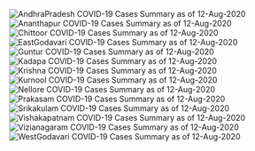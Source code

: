 
<img src="https://deepuhub.github.io/COVID-19/GraphsGenerated/12-Aug-2020/Last24Hrs_AndhraPradesh_12-Aug-2020.jpg" alt="AndhraPradesh COVID-19 Cases Summary as of 12-Aug-2020">
 <br>
<img src="https://deepuhub.github.io/COVID-19/GraphsGenerated/12-Aug-2020/Last24Hrs_Ananthapur_12-Aug-2020.jpg" alt="Ananthapur COVID-19 Cases Summary as of 12-Aug-2020">
 <br>
<img src="https://deepuhub.github.io/COVID-19/GraphsGenerated/12-Aug-2020/Last24Hrs_Chittoor_12-Aug-2020.jpg" alt="Chittoor COVID-19 Cases Summary as of 12-Aug-2020">
 <br>
<img src="https://deepuhub.github.io/COVID-19/GraphsGenerated/12-Aug-2020/Last24Hrs_EastGodavari_12-Aug-2020.jpg" alt="EastGodavari COVID-19 Cases Summary as of 12-Aug-2020">
 <br>
<img src="https://deepuhub.github.io/COVID-19/GraphsGenerated/12-Aug-2020/Last24Hrs_Guntur_12-Aug-2020.jpg" alt="Guntur COVID-19 Cases Summary as of 12-Aug-2020">
 <br>
<img src="https://deepuhub.github.io/COVID-19/GraphsGenerated/12-Aug-2020/Last24Hrs_Kadapa_12-Aug-2020.jpg" alt="Kadapa COVID-19 Cases Summary as of 12-Aug-2020">
 <br>
<img src="https://deepuhub.github.io/COVID-19/GraphsGenerated/12-Aug-2020/Last24Hrs_Krishna_12-Aug-2020.jpg" alt="Krishna COVID-19 Cases Summary as of 12-Aug-2020">
 <br>
<img src="https://deepuhub.github.io/COVID-19/GraphsGenerated/12-Aug-2020/Last24Hrs_Kurnool_12-Aug-2020.jpg" alt="Kurnool COVID-19 Cases Summary as of 12-Aug-2020">
 <br>
<img src="https://deepuhub.github.io/COVID-19/GraphsGenerated/12-Aug-2020/Last24Hrs_Nellore_12-Aug-2020.jpg" alt="Nellore COVID-19 Cases Summary as of 12-Aug-2020">
 <br>
<img src="https://deepuhub.github.io/COVID-19/GraphsGenerated/12-Aug-2020/Last24Hrs_Prakasam_12-Aug-2020.jpg" alt="Prakasam COVID-19 Cases Summary as of 12-Aug-2020">
 <br>
<img src="https://deepuhub.github.io/COVID-19/GraphsGenerated/12-Aug-2020/Last24Hrs_Srikakulam_12-Aug-2020.jpg" alt="Srikakulam COVID-19 Cases Summary as of 12-Aug-2020">
 <br>
<img src="https://deepuhub.github.io/COVID-19/GraphsGenerated/12-Aug-2020/Last24Hrs_Vishakapatnam_12-Aug-2020.jpg" alt="Vishakapatnam COVID-19 Cases Summary as of 12-Aug-2020">
 <br>
<img src="https://deepuhub.github.io/COVID-19/GraphsGenerated/12-Aug-2020/Last24Hrs_Vizianagaram_12-Aug-2020.jpg" alt="Vizianagaram COVID-19 Cases Summary as of 12-Aug-2020">
 <br>
<img src="https://deepuhub.github.io/COVID-19/GraphsGenerated/12-Aug-2020/Last24Hrs_WestGodavari_12-Aug-2020.jpg" alt="WestGodavari COVID-19 Cases Summary as of 12-Aug-2020">
 <br> 